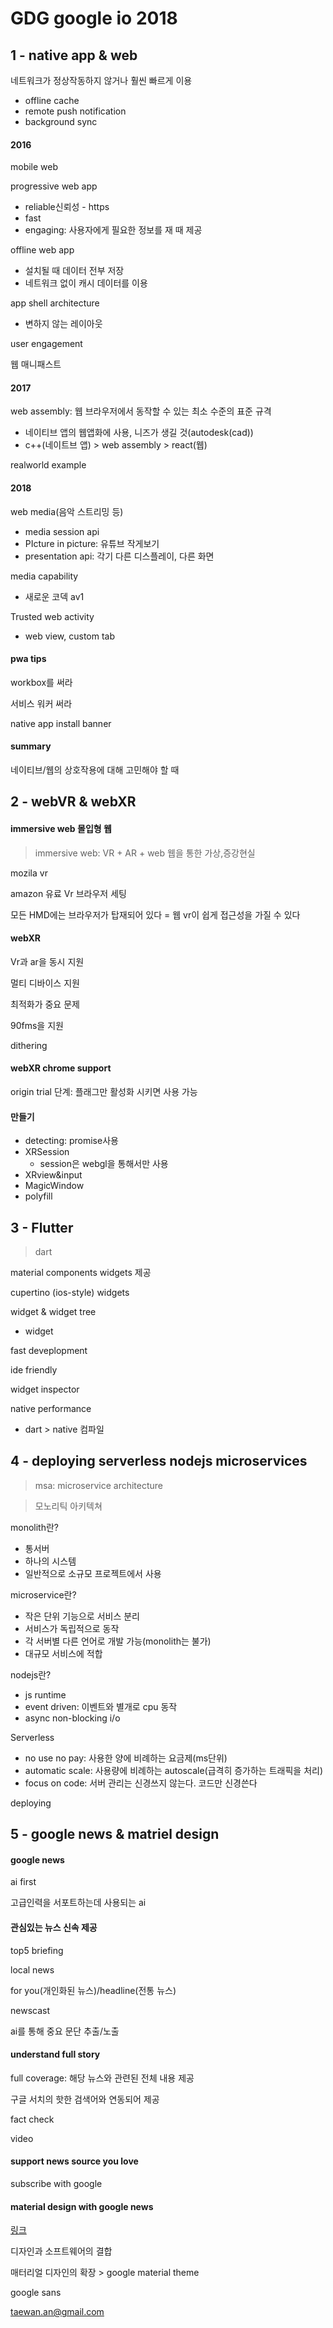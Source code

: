 # GDG google io 2018

## 1 - native app & web

네트워크가 정상작동하지 않거나 훨씬 빠르게 이용

* offline cache
* remote push notification
* background sync

#### 2016

mobile web

progressive web app

* reliable신뢰성 - https
* fast
* engaging: 사용자에게 필요한 정보를 재 때 제공

offline web app

* 설치될 때 데이터 전부 저장
* 네트워크 없이 캐시 데이터를 이용

app shell architecture

* 변하지 않는 레이아웃

user engagement

웹 매니패스트



#### 2017

web assembly: 웹 브라우저에서 동작할 수 있는 최소 수준의 표준 규격

* 네이티브 앱의 웹앱화에 사용, 니즈가 생길 것(autodesk(cad))
* c++(네이트브 앱) > web assembly > react(웹)

realworld example



#### 2018

web media(음악 스트리밍 등)

* media session api
* PIcture in picture: 유튜브 작게보기
* presentation api: 각기 다른 디스플레이, 다른 화면

media capability

* 새로운 코덱 av1

Trusted web activity

* web view, custom tab



#### pwa tips

workbox를 써라

서비스 워커 써라

native app install banner



#### summary

네이티브/웹의 상호작용에 대해 고민해야 할 때



## 2 - webVR & webXR

#### immersive web 몰입형 웹

> immersive web: VR + AR + web 웹을 통한 가상,증강현실

mozila vr

amazon 유료 Vr 브라우저 세팅

모든 HMD에는 브라우저가 탑재되어 있다 = 웹 vr이 쉽게 접근성을 가질 수 있다



#### webXR

Vr과 ar을 동시 지원

멀티 디바이스 지원

최적화가 중요 문제

90fms을 지원

dithering



#### webXR chrome support

origin trial 단계: 플래그만 활성화 시키면 사용 가능



#### 만들기

* detecting: promise사용
* XRSession
  * session은 webgl을 통해서만 사용
* XRview&input
* MagicWindow
* polyfill



## 3 - Flutter

>  dart

material components widgets 제공

cupertino (ios-style) widgets

widget & widget tree

* widget

fast deveplopment

ide friendly

widget inspector

native performance

* dart > native 컴파일





## 4 - deploying serverless nodejs microservices 

> msa: microservice architecture

> 모노리틱 아키텍쳐

monolith란?

* 통서버
* 하나의 시스템
* 일반적으로 소규모 프로젝트에서 사용

microservice란?

* 작은 단위 기능으로 서비스 분리
* 서비스가 독립적으로 동작
* 각 서버별 다른 언어로 개발 가능(monolith는 불가)
* 대규모 서비스에 적합

nodejs란?

* js runtime
* event driven: 이벤트와 별개로 cpu 동작
* async non-blocking i/o

Serverless

* no use no pay: 사용한 양에 비례하는 요금제(ms단위)
* automatic scale: 사용량에 비례하는 autoscale(급격히 증가하는 트래픽을 처리)
* focus on code: 서버 관리는 신경쓰지 않는다. 코드만 신경쓴다

deploying



## 5 - google news & matriel design

#### google news

ai first

고급인력을 서포트하는데 사용되는 ai



#### 관심있는 뉴스 신속 제공

top5 briefing

local news

for you(개인화된 뉴스)/headline(전통 뉴스)

newscast

ai를 통해 중요 문단 추출/노출



#### understand full story

full coverage: 해당 뉴스와 관련된 전체 내용 제공

구글 서치의 핫한 검색어와 연동되어 제공

fact check

video



#### support news source you love

subscribe with google



#### material design with google news

[링크](material.io)

디자인과 소프트웨어의 결합

매터리얼 디자인의 확장 > google material theme

google sans

taewan.an@gmail.com

